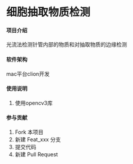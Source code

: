 # 细胞抽取物质检测

#### 项目介绍
光流法检测针管内部的物质和对抽取物质的边缘检测

#### 软件架构
mac平台clion开发

#### 使用说明

1. 使用opencv3库


#### 参与贡献

1. Fork 本项目
2. 新建 Feat_xxx 分支
3. 提交代码
4. 新建 Pull Request
